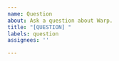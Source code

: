 ```yaml
---
name: Question
about: Ask a question about Warp.
title: "[QUESTION] "
labels: question
assignees: ''

---
```


<!--  Ask a question about Warp. -->

